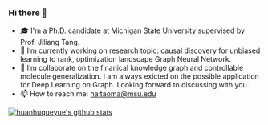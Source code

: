 ### Hi there 👋

- 🎓 I'm a Ph.D. candidate at Michigan State University supervised by Prof. Jiliang Tang.
- 🔭 I’m currently working on research topic: causal discovery for unbiased learning to rank, optimization landscape Graph Neural Network.
- 👯 I’m collaborate on the finanical knowledge graph and controllable molecule generalization. I am always exicted on the possible application for Deep Learning on Graph. Looking forward to discussing with you.
- 📫 How to reach me: haitaoma@msu.edu

[![huanhuqueyue's github stats](https://github-readme-stats.vercel.app/api?username=huanhuqueyue&show_icons=true)](https://github-readme-stats.vercel.app/api?username=huanhuqueyue&show_icons=true)

<!--
**huanhuqueyue/huanhuqueyue** is a ✨ _special_ ✨ repository because its `README.md` (this file) appears on your GitHub profile.

Here are some ideas to get you started:

- 🔭 I’m currently working on ...
- 🌱 I’m currently learning ...
- 👯 I’m looking to collaborate on ...
- 🤔 I’m looking for help with ...
- 💬 Ask me about ...
- 📫 How to reach me: ...
- 😄 Pronouns: ...
- ⚡ Fun fact: ...
-->
